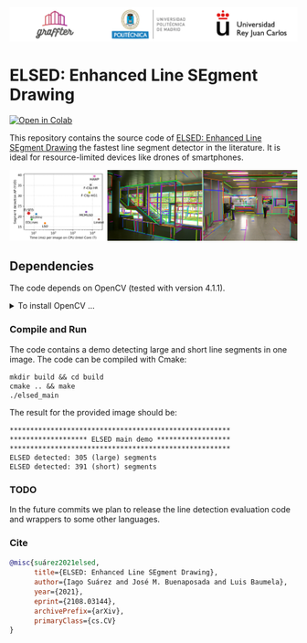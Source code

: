 ![Graffter Banner](images/banner.jpg)
# ELSED: Enhanced Line SEgment Drawing


[![Open in Colab](https://colab.research.google.com/assets/colab-badge.svg)](https://colab.research.google.com/github/iago-suarez/ELSED/blob/main/Python_ELSED.ipynb)

This repository contains the source code of [ELSED: Enhanced Line SEgment Drawing](https://arxiv.org/abs/2108.03144) the fastest line segment detector in the literature. It is ideal for resource-limited devices like drones of smartphones.

![Graffter header image](images/header.jpg)

## Dependencies
The code depends on OpenCV (tested with version 4.1.1).
<details> 
<summary>To install OpenCV ... </summary> In Ubuntu 18.04 compile it from sources with the following instructions:

```shell script
# Install dependencies (Ubuntu 18.04)
sudo apt-get install -y build-essential cmake git libgtk2.0-dev pkg-config libavcodec-dev libavformat-dev libswscale-dev
# Download source code
git clone https://github.com/opencv/opencv.git --branch 4.1.1 --depth 1
# Create build directory
cd opencv && mkdir build && cd build
# Generate makefiles, compile and install
cmake -D CMAKE_BUILD_TYPE=RELEASE -D CMAKE_INSTALL_PREFIX=/usr/local ..
make -j
sudo make install
```
</details>

### Compile and Run

The code contains a demo detecting large and short line segments in one image.
The code can be compiled with Cmake:

```shell script
mkdir build && cd build
cmake .. && make
./elsed_main
```

The result for the provided image should be:
```
******************************************************
******************* ELSED main demo ******************
******************************************************
ELSED detected: 305 (large) segments
ELSED detected: 391 (short) segments
```

### TODO
In the future commits we plan to release the line detection evaluation code and wrappers to some other languages.


### Cite

```bibtex
@misc{suárez2021elsed,
      title={ELSED: Enhanced Line SEgment Drawing}, 
      author={Iago Suárez and José M. Buenaposada and Luis Baumela},
      year={2021},
      eprint={2108.03144},
      archivePrefix={arXiv},
      primaryClass={cs.CV}
}
```
